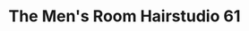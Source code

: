 ---
title: "The Men's Room Hairstudio 61"
url: /schwaebisch-hall/the-mens-room-hairstudio-61/
shop: Friseur
---